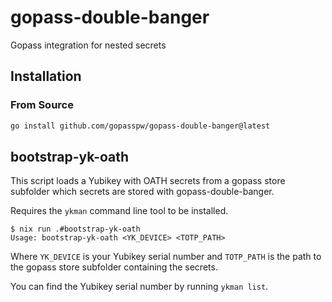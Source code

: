 # gopass-double-banger

Gopass integration for nested secrets

## Installation

### From Source

```bash
go install github.com/gopasspw/gopass-double-banger@latest
```

## bootstrap-yk-oath

This script loads a Yubikey with OATH secrets from a gopass store subfolder
which secrets are stored with gopass-double-banger.

Requires the `ykman` command line tool to be installed.

```console
$ nix run .#bootstrap-yk-oath
Usage: bootstrap-yk-oath <YK_DEVICE> <TOTP_PATH>
```

Where `YK_DEVICE` is your Yubikey serial number and `TOTP_PATH` is the path to the gopass store subfolder
containing the secrets.

You can find the Yubikey serial number by running `ykman list`.
